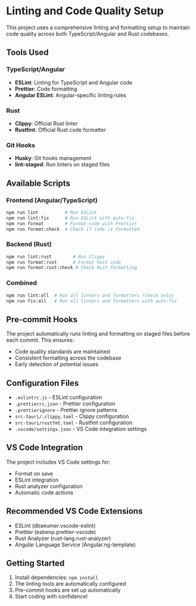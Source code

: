 # Linting and Code Quality Setup

This project uses a comprehensive linting and formatting setup to maintain code quality across both TypeScript/Angular and Rust codebases.

## Tools Used

### TypeScript/Angular

- **ESLint**: Linting for TypeScript and Angular code
- **Prettier**: Code formatting
- **Angular ESLint**: Angular-specific linting rules

### Rust

- **Clippy**: Official Rust linter
- **Rustfmt**: Official Rust code formatter

### Git Hooks

- **Husky**: Git hooks management
- **lint-staged**: Run linters on staged files

## Available Scripts

### Frontend (Angular/TypeScript)

```bash
npm run lint          # Run ESLint
npm run lint:fix      # Run ESLint with auto-fix
npm run format        # Format code with Prettier
npm run format:check  # Check if code is formatted
```

### Backend (Rust)

```bash
npm run lint:rust        # Run Clippy
npm run format:rust      # Format Rust code
npm run format:rust:check # Check Rust formatting
```

### Combined

```bash
npm run lint:all  # Run all linters and formatters (check only)
npm run fix:all   # Run all linters and formatters with auto-fix
```

## Pre-commit Hooks

The project automatically runs linting and formatting on staged files before each commit. This ensures:

- Code quality standards are maintained
- Consistent formatting across the codebase
- Early detection of potential issues

## Configuration Files

- `.eslintrc.js` - ESLint configuration
- `.prettierrc.json` - Prettier configuration
- `.prettierignore` - Prettier ignore patterns
- `src-tauri/.clippy.toml` - Clippy configuration
- `src-tauri/rustfmt.toml` - Rustfmt configuration
- `.vscode/settings.json` - VS Code integration settings

## VS Code Integration

The project includes VS Code settings for:

- Format on save
- ESLint integration
- Rust analyzer configuration
- Automatic code actions

## Recommended VS Code Extensions

- ESLint (dbaeumer.vscode-eslint)
- Prettier (esbenp.prettier-vscode)
- Rust Analyzer (rust-lang.rust-analyzer)
- Angular Language Service (Angular.ng-template)

## Getting Started

1. Install dependencies: `npm install`
2. The linting tools are automatically configured
3. Pre-commit hooks are set up automatically
4. Start coding with confidence!
